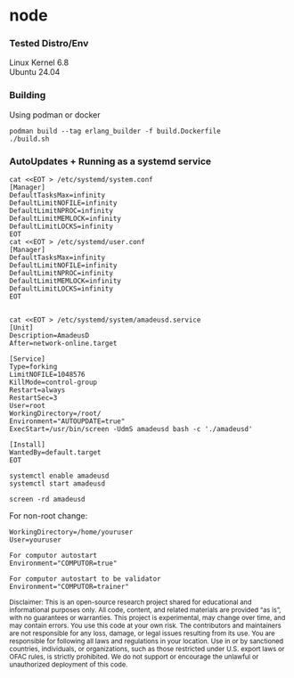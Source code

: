 # node

### Tested Distro/Env
Linux Kernel 6.8  
Ubuntu 24.04  

### Building
Using podman or docker
```
podman build --tag erlang_builder -f build.Dockerfile
./build.sh
```

### AutoUpdates + Running as a systemd service

```
cat <<EOT > /etc/systemd/system.conf
[Manager]
DefaultTasksMax=infinity
DefaultLimitNOFILE=infinity
DefaultLimitNPROC=infinity
DefaultLimitMEMLOCK=infinity
DefaultLimitLOCKS=infinity
EOT
cat <<EOT > /etc/systemd/user.conf
[Manager]
DefaultTasksMax=infinity
DefaultLimitNOFILE=infinity
DefaultLimitNPROC=infinity
DefaultLimitMEMLOCK=infinity
DefaultLimitLOCKS=infinity
EOT


cat <<EOT > /etc/systemd/system/amadeusd.service
[Unit]
Description=AmadeusD
After=network-online.target

[Service]
Type=forking
LimitNOFILE=1048576
KillMode=control-group
Restart=always
RestartSec=3
User=root
WorkingDirectory=/root/
Environment="AUTOUPDATE=true"
ExecStart=/usr/bin/screen -UdmS amadeusd bash -c './amadeusd'

[Install]
WantedBy=default.target
EOT

systemctl enable amadeusd
systemctl start amadeusd

screen -rd amadeusd
```

For non-root change:
```
WorkingDirectory=/home/youruser
User=youruser
```

```
For computor autostart
Environment="COMPUTOR=true"

For computor autostart to be validator
Environment="COMPUTOR=trainer"
```

<sub>
Disclaimer: This is an open-source research project shared for educational and informational purposes only. All code, content, and related materials are provided “as is”, with no guarantees or warranties. This project is experimental, may change over time, and may contain errors. You use this code at your own risk. The contributors and maintainers are not responsible for any loss, damage, or legal issues resulting from its use. You are responsible for following all laws and regulations in your location. Use in or by sanctioned countries, individuals, or organizations, such as those restricted under U.S. export laws or OFAC rules, is strictly prohibited. We do not support or encourage the unlawful or unauthorized deployment of this code.
</sub>
